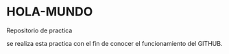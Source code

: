 # HOLA-MUNDO
Repositorio de practica

se realiza esta practica con el fin de conocer el funcionamiento del GITHUB.
